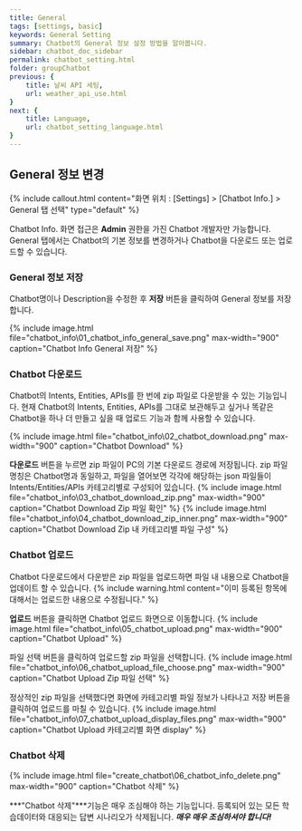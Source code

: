 ```yaml
---
title: General
tags: [settings, basic]
keywords: General Setting
summary: Chatbot의 General 정보 설정 방법을 알아봅니다.
sidebar: chatbot_doc_sidebar
permalink: chatbot_setting.html
folder: groupChatbot
previous: {
    title: 날씨 API 세팅, 
    url: weather_api_use.html
}
next: {
    title: Language,
    url: chatbot_setting_language.html
}
---
```


## General 정보 변경
 {% include callout.html content="화면 위치 : [Settings] > [Chatbot Info.] > General 탭 선택" type="default" %}

Chatbot Info. 화면 접근은 **Admin** 권한을 가진 Chatbot 개발자만 가능합니다.<br/>
General 탭에서는 Chatbot의 기본 정보를 변경하거나 Chatbot을 다운로드 또는 업로드할 수 있습니다.<br/> 

### General 정보 저장
Chatbot명이나 Description을 수정한 후 **저장** 버튼을 클릭하여 General 정보를 저장합니다.

{% include image.html file="chatbot_info\01_chatbot_info_general_save.png" max-width="900" caption="Chatbot Info General 저장" %}

### Chatbot 다운로드
Chatbot의 Intents, Entities, APIs를 한 번에 zip 파일로 다운받을 수 있는 기능입니다. 
현재 Chatbot의 Intents, Entities, APIs를 그대로 보관해두고 싶거나 똑같은 Chatbot을 하나 더 만들고 싶을 때 업로드 기능과 함께 사용할 수 있습니다. 

{% include image.html file="chatbot_info\02_chatbot_download.png" max-width="900" caption="Chatbot Download" %}

**다운로드** 버튼을 누르면 zip 파일이 PC의 기본 다운로드 경로에 저장됩니다. 
zip 파일 명칭은 Chatbot명과 동일하고, 파일을 열어보면 각각에 해당하는 json 파일들이 Intents/Entities/APIs 카테고리별로 구성되어 있습니다.
{% include image.html file="chatbot_info\03_chatbot_download_zip.png" max-width="900" caption="Chatbot Download Zip 파일 확인" %}
{% include image.html file="chatbot_info\04_chatbot_download_zip_inner.png" max-width="900" caption="Chatbot Download Zip 내 카테고리별 파일 구성" %}

### Chatbot 업로드
Chatbot 다운로드에서 다운받은 zip 파일을 업로드하면 파일 내 내용으로 Chatbot을 업데이트 할 수 있습니다. 
{% include warning.html content="이미 등록된 항목에 대해서는 업로드한 내용으로 수정됩니다." %}

**업로드** 버튼을 클릭하면 Chatbot 업로드 화면으로 이동합니다.
{% include image.html file="chatbot_info\05_chatbot_upload.png" max-width="900" caption="Chatbot Upload" %}

파일 선택 버튼을 클릭하여 업로드할 zip 파일을 선택합니다.
{% include image.html file="chatbot_info\06_chatbot_upload_file_choose.png" max-width="900" caption="Chatbot Upload Zip 파일 선택" %}

정상적인 zip 파일을 선택했다면 화면에 카테고리별 파일 정보가 나타나고 저장 버튼을 클릭하여 업로드를 마칠 수 있습니다.
{% include image.html file="chatbot_info\07_chatbot_upload_display_files.png" max-width="900" caption="Chatbot Upload 카테고리별 화면 display" %}

### Chatbot 삭제
{% include image.html file="create_chatbot\06_chatbot_info_delete.png" max-width="900" caption="Chatbot 삭제" %}

***"Chatbot 삭제"***기능은 매우 조심해야 하는 기능입니다. 등록되어 있는 모든 학습데이터와 대응되는 답변 시나리오가 삭제됩니다. ***매우 매우 조심하셔야 합니다!***
